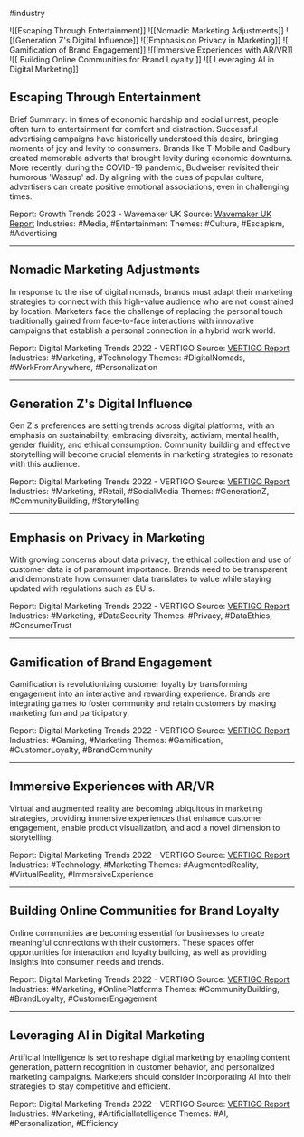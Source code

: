 #industry 

![[Escaping Through Entertainment]]
![[Nomadic Marketing Adjustments]]
![[Generation Z's Digital Influence]]
![[Emphasis on Privacy in Marketing]]
![ Gamification of Brand Engagement]]
![[Immersive Experiences with AR/VR]]
![[ Building Online Communities for Brand Loyalty ]]
![[ Leveraging AI in Digital Marketing]]


## Escaping Through Entertainment

Brief Summary: In times of economic hardship and social unrest, people often turn to entertainment for comfort and distraction. Successful advertising campaigns have historically understood this desire, bringing moments of joy and levity to consumers. Brands like T-Mobile and Cadbury created memorable adverts that brought levity during economic downturns. More recently, during the COVID-19 pandemic, Budweiser revisited their humorous 'Wassup' ad. By aligning with the cues of popular culture, advertisers can create positive emotional associations, even in challenging times.

Report: Growth Trends 2023 - Wavemaker UK Source: [Wavemaker UK Report](https://drive.google.com/file/d/1OixNswBFag2pr2rBbagAX1zJcM2XKRjG/view?usp=drive_link) Industries: #Media, #Entertainment Themes: #Culture, #Escapism, #Advertising

---

## Nomadic Marketing Adjustments

In response to the rise of digital nomads, brands must adapt their marketing strategies to connect with this high-value audience who are not constrained by location. Marketers face the challenge of replacing the personal touch traditionally gained from face-to-face interactions with innovative campaigns that establish a personal connection in a hybrid work world.

Report: Digital Marketing Trends 2022 - VERTIGO Source: [VERTIGO Report](https://drive.google.com/file/d/1e41rZoanZl45erN1rgYIbi8i0ovcA-uI/view?usp=drive_link) Industries: #Marketing, #Technology Themes: #DigitalNomads, #WorkFromAnywhere, #Personalization

---

## Generation Z's Digital Influence

Gen Z's preferences are setting trends across digital platforms, with an emphasis on sustainability, embracing diversity, activism, mental health, gender fluidity, and ethical consumption. Community building and effective storytelling will become crucial elements in marketing strategies to resonate with this audience.

Report: Digital Marketing Trends 2022 - VERTIGO Source: [VERTIGO Report](https://drive.google.com/file/d/1e41rZoanZl45erN1rgYIbi8i0ovcA-uI/view?usp=drive_link) Industries: #Marketing, #Retail, #SocialMedia Themes: #GenerationZ, #CommunityBuilding, #Storytelling

---

## Emphasis on Privacy in Marketing

With growing concerns about data privacy, the ethical collection and use of customer data is of paramount importance. Brands need to be transparent and demonstrate how consumer data translates to value while staying updated with regulations such as EU's.

Report: Digital Marketing Trends 2022 - VERTIGO Source: [VERTIGO Report](https://drive.google.com/file/d/1e41rZoanZl45erN1rgYIbi8i0ovcA-uI/view?usp=drive_link) Industries: #Marketing, #DataSecurity Themes: #Privacy, #DataEthics, #ConsumerTrust

---

## Gamification of Brand Engagement

Gamification is revolutionizing customer loyalty by transforming engagement into an interactive and rewarding experience. Brands are integrating games to foster community and retain customers by making marketing fun and participatory.

Report: Digital Marketing Trends 2022 - VERTIGO Source: [VERTIGO Report](https://drive.google.com/file/d/1e41rZoanZl45erN1rgYIbi8i0ovcA-uI/view?usp=drive_link) Industries: #Gaming, #Marketing Themes: #Gamification, #CustomerLoyalty, #BrandCommunity

---

## Immersive Experiences with AR/VR

Virtual and augmented reality are becoming ubiquitous in marketing strategies, providing immersive experiences that enhance customer engagement, enable product visualization, and add a novel dimension to storytelling.

Report: Digital Marketing Trends 2022 - VERTIGO Source: [VERTIGO Report](https://drive.google.com/file/d/1e41rZoanZl45erN1rgYIbi8i0ovcA-uI/view?usp=drive_link) Industries: #Technology, #Marketing Themes: #AugmentedReality, #VirtualReality, #ImmersiveExperience

---

## Building Online Communities for Brand Loyalty

Online communities are becoming essential for businesses to create meaningful connections with their customers. These spaces offer opportunities for interaction and loyalty building, as well as providing insights into consumer needs and trends.

Report: Digital Marketing Trends 2022 - VERTIGO Source: [VERTIGO Report](https://drive.google.com/file/d/1e41rZoanZl45erN1rgYIbi8i0ovcA-uI/view?usp=drive_link) Industries: #Marketing, #OnlinePlatforms Themes: #CommunityBuilding, #BrandLoyalty, #CustomerEngagement

---

## Leveraging AI in Digital Marketing

Artificial Intelligence is set to reshape digital marketing by enabling content generation, pattern recognition in customer behavior, and personalized marketing campaigns. Marketers should consider incorporating AI into their strategies to stay competitive and efficient.

Report: Digital Marketing Trends 2022 - VERTIGO Source: [VERTIGO Report](https://drive.google.com/file/d/1e41rZoanZl45erN1rgYIbi8i0ovcA-uI/view?usp=drive_link) Industries: #Marketing, #ArtificialIntelligence Themes: #AI, #Personalization, #Efficiency
